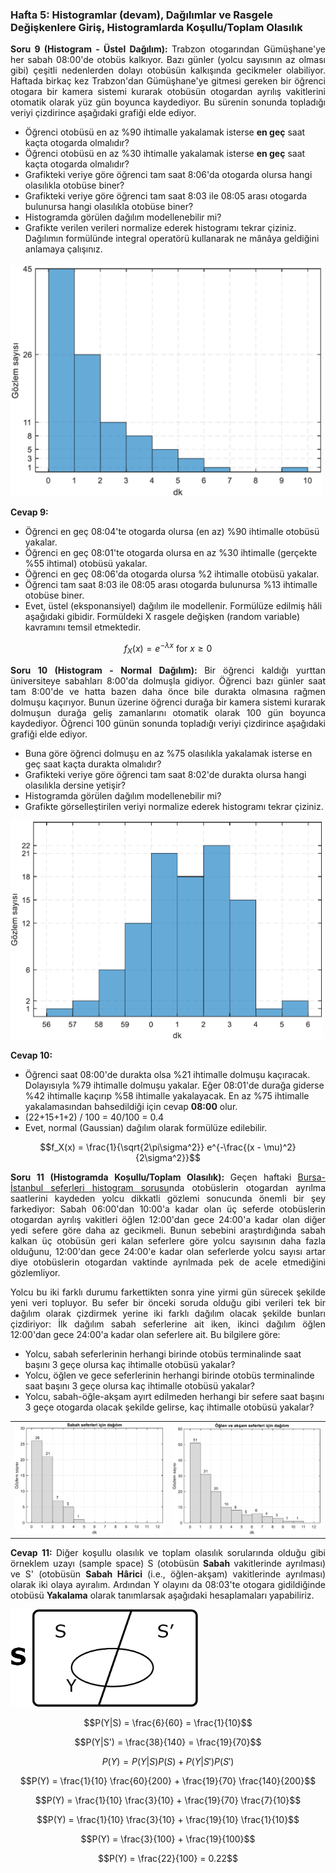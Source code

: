 <h3>Hafta 5: Histogramlar (devam), Dağılımlar ve Rasgele Değişkenlere Giriş, Histogramlarda Koşullu/Toplam Olasılık</h3>

<p align="justify"><b>Soru 9 (Histogram - Üstel Dağılım): </b>Trabzon otogarından Gümüşhane'ye her sabah 08:00'de otobüs kalkıyor. Bazı günler (yolcu sayısının az olması gibi) çeşitli nedenlerden dolayı otobüsün kalkışında gecikmeler olabiliyor. Haftada birkaç kez Trabzon'dan Gümüşhane'ye gitmesi gereken bir öğrenci otogara bir kamera sistemi kurarak otobüsün otogardan ayrılış vakitlerini otomatik olarak yüz gün boyunca kaydediyor. Bu sürenin sonunda topladığı veriyi çizdirince aşağıdaki grafiği elde ediyor.</p>

<ul>
<li>Öğrenci otobüsü en az %90 ihtimalle yakalamak isterse <b>en geç</b> saat kaçta otogarda olmalıdır?</li>
<li>Öğrenci otobüsü en az %30 ihtimalle yakalamak isterse <b>en geç</b> saat kaçta otogarda olmalıdır?</li>
<li>Grafikteki veriye göre öğrenci tam saat 8:06'da otogarda olursa hangi olasılıkla otobüse biner?</li>
<li>Grafikteki veriye göre öğrenci tam saat 8:03 ile 08:05 arası otogarda bulunursa hangi olasılıkla otobüse biner?</li>
<li>Histogramda görülen dağılım modellenebilir mi?</li>
<li>Grafikte verilen verileri normalize ederek histogramı tekrar çiziniz. Dağılımın formülünde integral operatörü kullanarak ne mânâya geldiğini anlamaya çalışınız.</li>
</li>
</ul>

<img src="../../image/trabzon_gumushane_bus.png" alt="Trabzon Gümüşhane sabah 8 otobüsü histogram" width=500 height=auto>

<p align="justify"><b>Cevap 9:</b></p>

<ul>
    <li>Öğrenci en geç 08:04'te otogarda olursa (en az) %90 ihtimalle otobüsü yakalar.</li>
    <li>Öğrenci en geç 08:01'te otogarda olursa en az %30 ihtimalle (gerçekte %55 ihtimal) otobüsü yakalar.</li>
    <li>Öğrenci en geç 08:06'da otogarda olursa %2 ihtimalle otobüsü yakalar.</li>
    <li>Öğrenci tam saat 8:03 ile 08:05 arası otogarda bulunursa %13 ihtimalle otobüse biner.</li>
    <li>Evet, üstel (eksponansiyel) dağılım ile modellenir. Formülüze edilmiş hâli aşağıdaki gibidir. Formüldeki X rasgele değişken (random variable) kavramını temsil etmektedir.</li>
</ul>

$$f_X(x) = e^{-\lambda x} \text{ for } x \geq 0$$

<p align="justify"><b>Soru 10 (Histogram - Normal Dağılım): </b>Bir öğrenci kaldığı yurttan üniversiteye sabahları 8:00'da dolmuşla gidiyor. Öğrenci bazı günler saat tam 8:00'de ve hatta bazen daha önce bile durakta olmasına rağmen dolmuşu kaçırıyor. Bunun üzerine öğrenci durağa bir kamera sistemi kurarak dolmuşun durağa geliş zamanlarını otomatik olarak 100 gün boyunca kaydediyor. Öğrenci 100 günün sonunda topladığı veriyi çizdirince aşağıdaki grafiği elde ediyor.</p>

<ul>
<li>Buna göre öğrenci dolmuşu en az %75 olasılıkla yakalamak isterse en geç saat kaçta durakta olmalıdır?</li>
<li>Grafikteki veriye göre öğrenci tam saat 8:02'de durakta olursa hangi olasılıkla dersine yetişir?</li>
<li>Histogramda görülen dağılım modellenebilir mi?</li>
<li>Grafikte görselleştirilen veriyi normalize ederek histogramı tekrar çiziniz.</li>
</ul>

<img src="../../image/student_waiting_at_bus_stop.png" alt="öğrenci ara durak'ta otobüs bekleme histogramı" width=500 height=auto>

<p align="justify"><b>Cevap 10: </b></p>

<ul>
<li>Öğrenci saat 08:00'de durakta olsa %21 ihtimalle dolmuşu kaçıracak. Dolayısıyla %79 ihtimalle dolmuşu yakalar. Eğer 08:01'de durağa giderse %42 ihtimalle kaçırıp %58 ihtimalle yakalayacak. En az %75 ihtimalle yakalamasından bahsedildiği için cevap <b>08:00</b> olur.</li>
<li>(22+15+1+2) / 100 = 40/100 = 0.4</li>
<li>Evet, normal (Gaussian) dağılım olarak formülüze edilebilir.</li>
</ul>

$$f_X(x) = \frac{1}{\sqrt{2\pi\sigma^2}} e^{-\frac{(x - \mu)^2}{2\sigma^2}}$$

<p align="justify"><b>Soru 11 (Histogramda Koşullu/Toplam Olasılık): </b>Geçen haftaki <a href="https://github.com/mtahakoroglu/probability/tree/main/lecture/week_04">Bursa-İstanbul seferleri histogram sorusu</a>nda otobüslerin otogardan ayrılma saatlerini kaydeden yolcu dikkatli gözlemi sonucunda önemli bir şey farkediyor: Sabah 06:00'dan 10:00'a kadar olan üç seferde otobüslerin otogardan ayrılış vakitleri öğlen 12:00'dan gece 24:00'a kadar olan diğer yedi sefere göre daha az gecikmeli. Bunun sebebini araştırdığında sabah kalkan üç otobüsün geri kalan seferlere göre yolcu
sayısının daha fazla olduğunu, 12:00'dan gece 24:00'e kadar olan seferlerde yolcu sayısı artar diye otobüslerin otogardan vaktinde ayrılmada pek de acele etmediğini gözlemliyor.</p>

<p align="justify">Yolcu bu iki farklı durumu farkettikten sonra yine yirmi gün sürecek şekilde yeni veri topluyor. Bu sefer bir önceki soruda olduğu gibi verileri tek bir dağılım olarak çizdirmek yerine iki farklı dağılım
olacak şekilde bunları çizdiriyor: İlk dağılım sabah seferlerine ait iken, ikinci dağılım öğlen 12:00'dan gece 24:00'a kadar olan seferlere ait. Bu bilgilere göre:</p>

<ul>
<li>Yolcu, sabah seferlerinin herhangi birinde otobüs terminalinde saat başını 3 geçe olursa kaç ihtimalle otobüsü yakalar?</li>
<li>Yolcu, öğlen ve gece seferlerinin herhangi birinde otobüs terminalinde saat başını 3 geçe olursa kaç ihtimalle otobüsü yakalar?</li>
<li>Yolcu, sabah-öğle-akşam ayırt edilmeden herhangi bir sefere saat başını 3 geçe otogarda olacak şekilde gelirse, kaç ihtimalle otobüsü yakalar?</li>
</ul>

|       |             |
| :---: |    :---:    |
| <img src="../../image/bursa_istanbul_bus_morning.png"> | <img src="../../image/bursa_istanbul_bus_afternoon_night.png"> |

<p align="justify"><b>Cevap 11: </b>Diğer koşullu olasılık ve toplam olasılık sorularında olduğu gibi örneklem uzayı (sample space) S (otobüsün <b>Sabah</b> vakitlerinde ayrılması) ve S' (otobüsün <b>Sabah Hârici</b> (i.e., öğlen-akşam) vakitlerinde ayrılması) olarak iki olaya ayıralım. Ardından Y olayını da 08:03'te otogara gidildiğinde otobüsü <b>Yakalama</b> olarak tanımlarsak aşağıdaki hesaplamaları yapabiliriz.</p>

<img src="../../image/question11.jpg" alt="histogram koşullu olasılık için örneklem uzayı" width=300 height=auto>


$$P(Y|S) = \frac{6}{60} = \frac{1}{10}$$

$$P(Y|S') = \frac{38}{140} = \frac{19}{70}$$

$$P(Y) = P(Y|S)P(S) + P(Y|S')P(S')$$

$$P(Y) = \frac{1}{10} \frac{60}{200} + \frac{19}{70} \frac{140}{200}$$

$$P(Y) = \frac{1}{10} \frac{3}{10} + \frac{19}{70} \frac{7}{10}$$

$$P(Y) = \frac{1}{10} \frac{3}{10} + \frac{19}{10} \frac{1}{10}$$

$$P(Y) = \frac{3}{100} + \frac{19}{100}$$

$$P(Y) = \frac{22}{100} = 0.22$$
